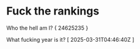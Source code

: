 # Fuck the rankings

Who the hell am I?
{ 24625235 }

What fucking year is it?
[ 2025-03-31T04:46:40Z ]
